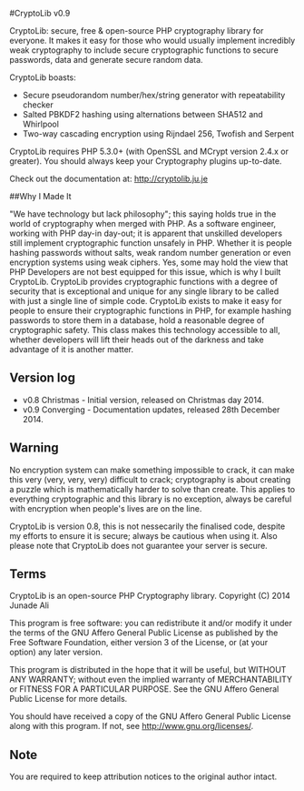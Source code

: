 #CryptoLib v0.9

CryptoLib: secure, free & open-source PHP cryptography library for everyone. It makes it easy for those who would usually
implement incredibly weak cryptography to include secure cryptographic functions to secure passwords, data and generate
secure random data.

CryptoLib boasts:
- Secure pseudorandom number/hex/string generator with repeatability checker
- Salted PBKDF2 hashing using alternations between SHA512 and Whirlpool
- Two-way cascading encryption using Rijndael 256, Twofish and Serpent

CryptoLib requires PHP 5.3.0+ (with OpenSSL and MCrypt version 2.4.x or greater). You should always keep your Cryptography plugins
up-to-date.

Check out the documentation at: http://cryptolib.ju.je

##Why I Made It

"We have technology but lack philosophy"; this saying holds true in the world of cryptography when merged with PHP. As a software engineer, working with PHP day-in day-out; it is apparent that unskilled developers still implement cryptographic function unsafely in PHP. Whether it is people hashing passwords without salts, weak random number generation or even encryption systems using weak ciphers. Yes, some may hold the view that PHP Developers are not best equipped for this issue, which is why I built CryptoLib. CryptoLib provides cryptographic functions with a degree of security that is exceptional and unique for any single library to be called with just a single line of simple code. CryptoLib exists to make it easy for people to ensure their cryptographic functions in PHP, for example hashing passwords to store them in a database, hold a reasonable degree of cryptographic safety. This class makes this technology accessible to all, whether developers will lift their heads out of the darkness and take advantage of it is another matter. 

## Version log

- v0.8 Christmas - Initial version, released on Christmas day 2014.
- v0.9 Converging - Documentation updates, released 28th December 2014.

## Warning

No encryption system can make something impossible to crack, it can make this very (very, very, very) difficult to crack;
cryptography is about creating a puzzle which is mathematically harder to solve than create. This applies to everything cryptographic and this library is no exception,
always be careful with encryption when people's lives are on the line.

CryptoLib is version 0.8, this is not nessecarily the finalised code, despite my efforts to ensure it is secure; always be cautious when using it.
Also please note that CryptoLib does not guarantee your server is secure.

## Terms

CryptoLib is an open-source PHP Cryptography library.
Copyright (C) 2014  Junade Ali

This program is free software: you can redistribute it and/or modify
it under the terms of the GNU Affero General Public License as
published by the Free Software Foundation, either version 3 of the
License, or (at your option) any later version.

This program is distributed in the hope that it will be useful,
but WITHOUT ANY WARRANTY; without even the implied warranty of
MERCHANTABILITY or FITNESS FOR A PARTICULAR PURPOSE.  See the
GNU Affero General Public License for more details.

You should have received a copy of the GNU Affero General Public License
along with this program.  If not, see <http://www.gnu.org/licenses/>.

## Note

You are required to keep attribution notices to the original author intact.
